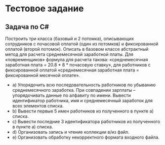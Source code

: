# Тестовое задание
## Задача по C#

Построить три класса (базовый и 2 потомка), описывающих сотрудников с почасовой оплатой (один из потомков) и фиксированной оплатой (второй потомок). Описать в базовом классе абстрактный метод для расчета среднемесячной заработной платы. Для «повременщиков» формула для расчета такова: «среднемесячная заработная плата = 20.8 * 8 * почасовую ставку», для работников с фиксированной оплатой «среднемесячная заработная плата = фиксированной месячной оплате».
- a) Упорядочить всю последовательность работников по убыванию среднемесячного заработка. При совпадении зарплаты – упорядочивать данные по алфавиту по имени. Вывести идентификатор работника, имя и среднемесячный заработок для всех элементов списка.
- b) Вывести первые 5 имен работников из полученного в пункте а) списка.
- c) Вывести последние 3 идентификатора работников из полученного в пункте а) списка.
- d) Организовать запись и чтение коллекции в/из файл.
- e) Организовать обработку некорректного формата входного файла.
